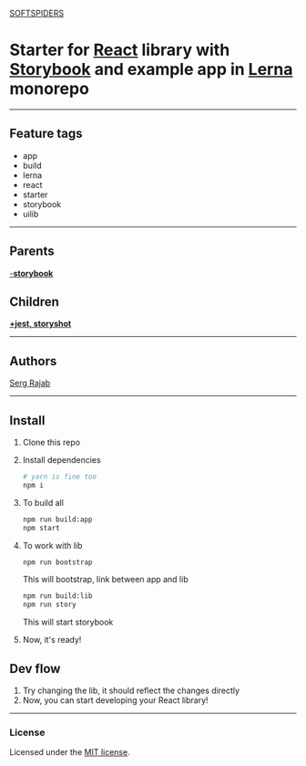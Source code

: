 [SOFTSPIDERS](https://github.com/softspiders/softspiders)

# Starter for [React](https://reactjs.org/) library with [Storybook](https://storybook.js.org/) and example app in [Lerna](https://lerna.js.org/) monorepo

---

## Feature tags

- app
- build
- lerna
- react
- starter
- storybook
- uilib

---

## Parents

[-**storybook**](https://github.com/softspiders/lerna-react-app-uilib-starter)

## Children

[**+jest, storyshot**](https://github.com/softspiders/lerna-react-ts-storybook-storyshot-starter)

---

## Authors

[Serg Rajab](https://github.com/SergRajab)

---

## Install
1. Clone this repo
2. Install dependencies
   ```sh
   # yarn is fine too
   npm i
   ```
3. To build all
   ```sh
   npm run build:app
   npm start
   ```
   
4. To work with lib
   ```sh
   npm run bootstrap
   ```
   This will bootstrap, link between app and lib
   
   ```sh
   npm run build:lib
   npm run story
   ```
   This will start storybook

4. Now, it's ready!

## Dev flow

1. Try changing the lib, it should reflect the changes directly
2. Now, you can start developing your React library!

---

### License

Licensed under the [MIT license](./LICENSE). 

